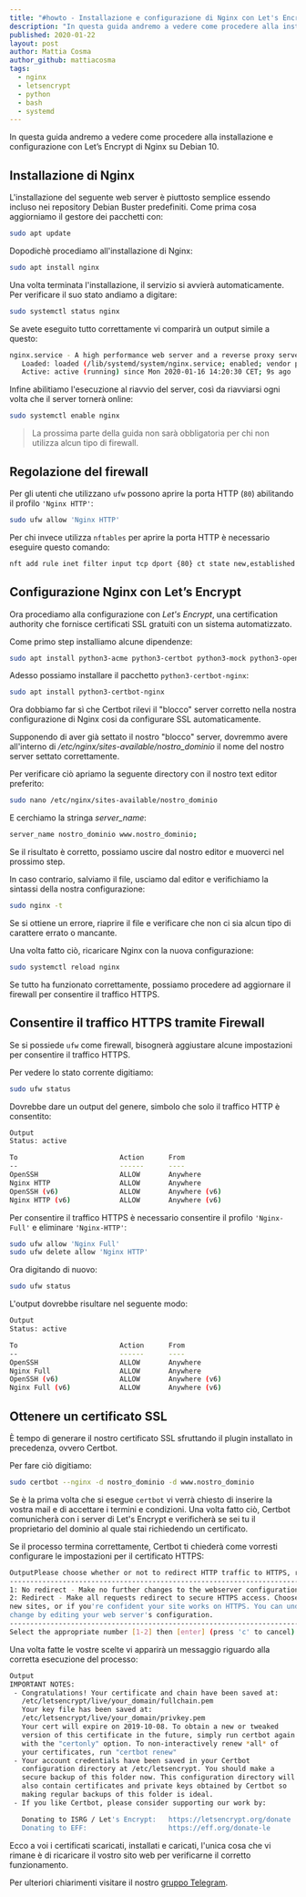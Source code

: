 ```yaml
---
title: "#howto - Installazione e configurazione di Nginx con Let's Encrypt su Debian 10"
description: "In questa guida andremo a vedere come procedere alla installazione e configurazione con Let’s Encrypt di Nginx su Debian 10."
published: 2020-01-22
layout: post
author: Mattia Cosma
author_github: mattiacosma
tags:
  - nginx 
  - letsencrypt 
  - python  
  - bash  
  - systemd 
---
```

In questa guida andremo a vedere come procedere alla installazione e configurazione con Let’s Encrypt di Nginx su Debian 10.

## Installazione di Nginx

L'installazione del seguente web server è piuttosto semplice essendo incluso nei repository Debian Buster predefiniti. Come prima cosa aggiorniamo il gestore dei pacchetti con:

```bash
sudo apt update
```

Dopodichè procediamo all'installazione di Nginx:

```bash
sudo apt install nginx
```

Una volta terminata l'installazione, il servizio si avvierà automaticamente. Per verificare il suo stato andiamo a digitare:

```bash
sudo systemctl status nginx
```

Se avete eseguito tutto correttamente vi comparirà un output simile a questo:

```bash
nginx.service - A high performance web server and a reverse proxy server
   Loaded: loaded (/lib/systemd/system/nginx.service; enabled; vendor preset: enabled)
   Active: active (running) since Mon 2020-01-16 14:20:30 CET; 9s ago
```

Infine abilitiamo l'esecuzione al riavvio del server, così da riavviarsi ogni volta che il server tornerà online:

```bash
sudo systemctl enable nginx
```

> La prossima parte della guida non sarà obbligatoria per chi non utilizza alcun tipo di firewall.

## Regolazione del firewall

Per gli utenti che utilizzano `ufw` possono aprire la porta HTTP (`80`) abilitando il profilo `'Nginx HTTP'`:

```bash
sudo ufw allow 'Nginx HTTP'
```

Per chi invece utilizza `nftables` per aprire la porta HTTP è necessario eseguire questo comando:

```bash
nft add rule inet filter input tcp dport {80} ct state new,established counter accept
```

## Configurazione Nginx con Let’s Encrypt

Ora procediamo alla configurazione con *Let's Encrypt*, una certification authority che fornisce certificati SSL gratuiti con un sistema automatizzato. 

Come primo step installiamo alcune dipendenze: 

```bash
sudo apt install python3-acme python3-certbot python3-mock python3-openssl python3-pkg-resources python3-pyparsing python3-zope.interface
```

Adesso possiamo installare il pacchetto `python3-certbot-nginx`:

```bash
sudo apt install python3-certbot-nginx
```

Ora dobbiamo far sì che Certbot rilevi il "blocco" server corretto nella nostra configurazione di Nginx cosi da configurare SSL automaticamente.

Supponendo di aver già settato il nostro "blocco" server, dovremmo avere all'interno di */etc/nginx/sites-available/nostro_dominio*  il nome del nostro server settato correttamente.

Per verificare ciò apriamo la seguente directory con il nostro text editor preferito:

```bash
sudo nano /etc/nginx/sites-available/nostro_dominio
```

E cerchiamo la stringa *server_name*:

```bash
server_name nostro_dominio www.nostro_dominio;
```

Se il risultato è corretto, possiamo uscire dal nostro editor e muoverci nel prossimo step.

In caso contrario, salviamo il file, usciamo dal editor e verifichiamo la sintassi della nostra configurazione:

```bash
sudo nginx -t
```

Se si ottiene un errore, riaprire il file e verificare che non ci sia alcun tipo di carattere errato o mancante.

Una volta fatto ciò, ricaricare Nginx con la nuova configurazione:

```bash
sudo systemctl reload nginx
```

Se tutto ha funzionato correttamente, possiamo procedere ad aggiornare il firewall per consentire il traffico HTTPS.

## Consentire il traffico HTTPS tramite Firewall

Se si possiede `ufw` come firewall, bisognerà aggiustare alcune impostazioni per consentire il traffico HTTPS.

Per vedere lo stato corrente digitiamo:

```bash
sudo ufw status
```

Dovrebbe dare un output del genere, simbolo che solo il traffico HTTP è consentito:

```bash
Output
Status: active

To                         Action      From
--                         ------      ----
OpenSSH                    ALLOW       Anywhere                  
Nginx HTTP                 ALLOW       Anywhere                  
OpenSSH (v6)               ALLOW       Anywhere (v6)             
Nginx HTTP (v6)            ALLOW       Anywhere (v6)
```

Per consentire il traffico HTTPS è necessario consentire il profilo `'Nginx-Full'` e eliminare `'Nginx-HTTP'`:

```bash
sudo ufw allow 'Nginx Full'
sudo ufw delete allow 'Nginx HTTP'
```

Ora digitando di nuovo:

```bash
sudo ufw status
```

L'output dovrebbe risultare nel seguente modo:

```bash
Output
Status: active

To                         Action      From
--                         ------      ----
OpenSSH                    ALLOW       Anywhere
Nginx Full                 ALLOW       Anywhere
OpenSSH (v6)               ALLOW       Anywhere (v6)
Nginx Full (v6)            ALLOW       Anywhere (v6)
```

## Ottenere un certificato SSL

È tempo di generare il nostro certificato SSL sfruttando il plugin installato in precedenza, ovvero Certbot.

Per fare ciò digitiamo:

```bash
sudo certbot --nginx -d nostro_dominio -d www.nostro_dominio
```

Se è la prima volta che si esegue `certbot` vi verrà chiesto di inserire la vostra mail e di accettare i termini e condizioni. Una volta fatto ciò, Certbot comunicherà con i server di Let's Encrypt e verificherà se sei tu il proprietario del dominio al quale stai richiedendo un certificato.

Se il processo termina correttamente, Certbot ti chiederà come vorresti configurare le impostazioni per il certificato HTTPS:

```bash
OutputPlease choose whether or not to redirect HTTP traffic to HTTPS, removing HTTP access.
-------------------------------------------------------------------------------
1: No redirect - Make no further changes to the webserver configuration.
2: Redirect - Make all requests redirect to secure HTTPS access. Choose this for
new sites, or if you're confident your site works on HTTPS. You can undo this
change by editing your web server's configuration.
-------------------------------------------------------------------------------
Select the appropriate number [1-2] then [enter] (press 'c' to cancel):
```

Una volta fatte le vostre scelte vi apparirà un messaggio riguardo alla corretta esecuzione del processo:

```bash
Output
IMPORTANT NOTES:
 - Congratulations! Your certificate and chain have been saved at:
   /etc/letsencrypt/live/your_domain/fullchain.pem
   Your key file has been saved at:
   /etc/letsencrypt/live/your_domain/privkey.pem
   Your cert will expire on 2019-10-08. To obtain a new or tweaked
   version of this certificate in the future, simply run certbot again
   with the "certonly" option. To non-interactively renew *all* of
   your certificates, run "certbot renew"
 - Your account credentials have been saved in your Certbot
   configuration directory at /etc/letsencrypt. You should make a
   secure backup of this folder now. This configuration directory will
   also contain certificates and private keys obtained by Certbot so
   making regular backups of this folder is ideal.
 - If you like Certbot, please consider supporting our work by:

   Donating to ISRG / Let's Encrypt:   https://letsencrypt.org/donate
   Donating to EFF:                    https://eff.org/donate-le
```

Ecco a voi i certificati scaricati, installati e caricati, l'unica cosa che vi rimane è di ricaricare il vostro sito web per verificarne il corretto funzionamento.

Per ulteriori chiarimenti visitare il nostro [gruppo Telegram](https://t.me/gentedilinux).